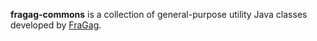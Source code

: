 **fragag-commons** is a collection of general-purpose utility Java classes
developed by [FraGag](https://github.com/FraGag).
